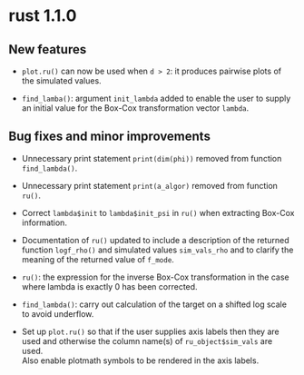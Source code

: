 # rust 1.1.0

## New features

* `plot.ru()` can now be used when `d > 2`: it produces pairwise plots of the
  simulated values.

* `find_lamba()`: argument `init_lambda` added to enable the user to supply an
   initial value for the Box-Cox transformation vector `lambda`.

## Bug fixes and minor improvements

* Unnecessary print statement `print(dim(phi))` removed from function 
  `find_lambda()`.

* Unnecessary print statement `print(a_algor)` removed from function 
  `ru()`.

* Correct `lambda$init` to `lambda$init_psi` in `ru()` when extracting 
  Box-Cox information.
   
* Documentation of `ru()` updated to include a description of the returned 
  function `logf_rho()` and simulated values `sim_vals_rho` and to clarify 
  the meaning of the returned value of `f_mode`.

* `ru()`: the expression for the inverse Box-Cox transformation in the case
  where lambda is exactly 0 has been corrected. 

* `find_lambda()`: carry out calculation of the target on a shifted log scale
  to avoid underflow.

* Set up `plot.ru()` so that if the user supplies axis labels then they are 
  used and otherwise the column name(s) of `ru_object$sim_vals` are used.  
  Also enable plotmath symbols to be rendered in the axis labels.
